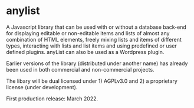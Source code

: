 # anylist
A Javascript library that can be used with or without a database back-end for displaying editable or non-editable items and lists of almost any combination of HTML elements, freely mixing lists and items of different types, interacting with lists and list items and using predefined or user defined plugins. anyList can also be used as a Wordpress plugin. 

Earlier versions of the library (distributed under another name) has already been used in both commercial and non-commercial projects.

The libary will be dual licensed under 1) AGPLv3.0 and 2) a proprietary license (under development).

First production release: March 2022.
